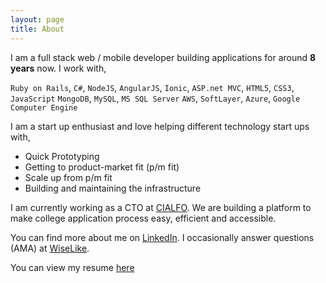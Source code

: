 ```yaml
---
layout: page
title: About
---
```


I am a full stack web / mobile developer building applications for around **8 years** now. I work with,

`Ruby on Rails`, `C#`, `NodeJS`, `AngularJS`, `Ionic`, `ASP.net MVC`, `HTML5`, `CSS3`, `JavaScript`
`MongoDB`, `MySQL`, `MS SQL Server`
`AWS`, `SoftLayer`, `Azure`, `Google Computer Engine`

I am a start up enthusiast and love helping different technology start ups with,

* Quick Prototyping
* Getting to product-market fit (p/m fit)
* Scale up from p/m fit
* Building and maintaining the infrastructure

I am currently working as a CTO at <a href="http://cialfogroup.com" target="_blank">CIALFO</a>. We are building a platform to make college application process easy, efficient and accessible.

You can find more about me on <a href="https://sg.linkedin.com/in/tahernd" target="_blank">LinkedIn</a>. I occasionally answer questions (AMA) at <a href="https://wiselike.com/taher-dhilawala" target="_blank">WiseLike</a>.

You can view my resume <a href="http://bit.ly/taher-resume" target="_blank">here</a>
